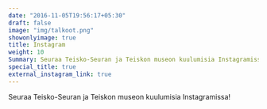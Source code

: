 ```yaml
---
date: "2016-11-05T19:56:17+05:30"
draft: false
image: "img/talkoot.png"
showonlyimage: true
title: Instagram
weight: 10
Summary: Seuraa Teisko-Seuran ja Teiskon museon kuulumisia Instagramissa!
special_title: true
external_instagram_link: true
---
```

Seuraa Teisko-Seuran ja Teiskon museon kuulumisia Instagramissa!